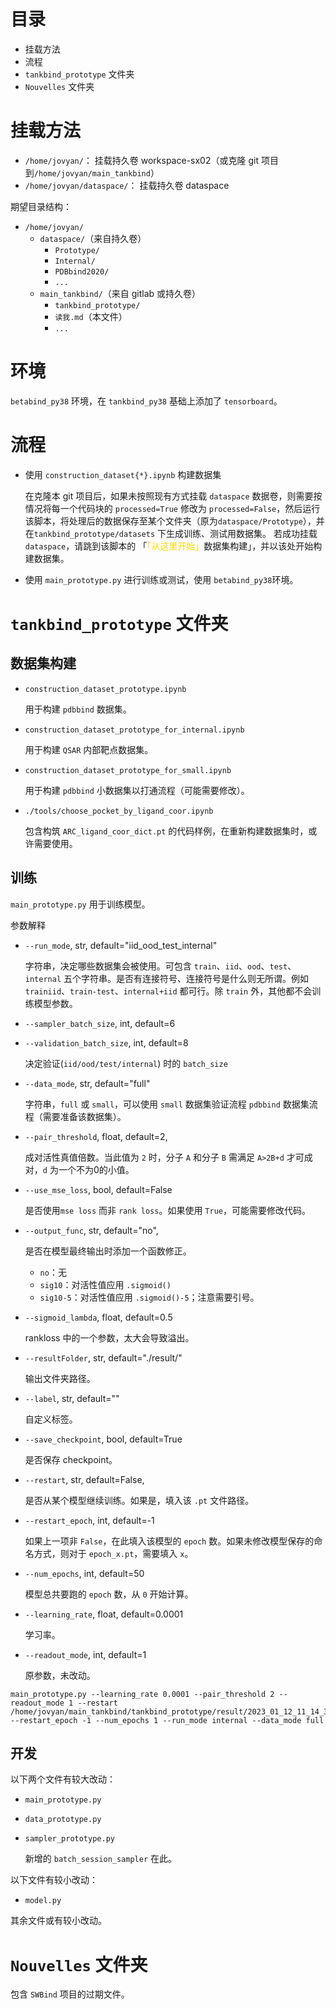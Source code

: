 # 目录
- 挂载方法
- 流程
- `tankbind_prototype` 文件夹
- `Nouvelles` 文件夹

# 挂载方法
- `/home/jovyan/`： 挂载持久卷 workspace-sx02（或克隆 git 项目到`/home/jovyan/main_tankbind`）
- `/home/jovyan/dataspace/`： 挂载持久卷 dataspace

期望目录结构：
- `/home/jovyan/`
    - `dataspace/`（来自持久卷）
        - `Prototype/`
        - `Internal/`
        - `PDBbind2020/`
        - `...`
    - `main_tankbind/`（来自 gitlab 或持久卷）
        - `tankbind_prototype/`
        - `读我.md`（本文件）
        - `...`

# 环境
`betabind_py38` 环境，在 `tankbind_py38` 基础上添加了 `tensorboard`。

# 流程

- 使用 `construction_dataset{*}.ipynb` 构建数据集

    在克隆本 git 项目后，如果未按照现有方式挂载 `dataspace` 数据卷，则需要按情况将每一个代码块的 `processed=True` 修改为 `processed=False`，然后运行该脚本，将处理后的数据保存至某个文件夹（原为`dataspace/Prototype`），并在`tankbind_prototype/datasets` 下生成训练、测试用数据集。
    若成功挂载 `dataspace`，请跳到该脚本的 「<font color='gold'>「从这里开始」</font>数据集构建」，并以该处开始构建数据集。
- 使用 `main_prototype.py` 进行训练或测试，使用 `betabind_py38`环境。

# `tankbind_prototype` 文件夹

## 数据集构建

- `construction_dataset_prototype.ipynb` 

    用于构建 `pdbbind` 数据集。

- `construction_dataset_prototype_for_internal.ipynb` 

    用于构建 `QSAR` 内部靶点数据集。

- `construction_dataset_prototype_for_small.ipynb` 

    用于构建 `pdbbind` 小数据集以打通流程（可能需要修改）。

- `./tools/choose_pocket_by_ligand_coor.ipynb`

    包含构筑 `ARC_ligand_coor_dict.pt` 的代码样例，在重新构建数据集时，或许需要使用。


## 训练

`main_prototype.py` 用于训练模型。

参数解释
- `--run_mode`, str, default="iid_ood_test_internal"

    字符串，决定哪些数据集会被使用。可包含 `train`、`iid`、`ood`、`test`、`internal` 五个字符串。是否有连接符号、连接符号是什么则无所谓。例如 `trainiid`、`train-test`、`internal+iid` 都可行。除 `train` 外，其他都不会训练模型参数。

- `--sampler_batch_size`, int, default=6


- `--validation_batch_size`, int, default=8

    决定验证(`iid/ood/test/internal`) 时的 `batch_size`

 - `--data_mode`, str, default="full"

    字符串，`full` 或 `small`，可以使用 `small` 数据集验证流程 `pdbbind` 数据集流程（需要准备该数据集）。

- `--pair_threshold`, float, default=2,

    成对活性真值倍数。当此值为 `2` 时，分子 `A` 和分子 `B` 需满足 `A>2B+d` 才可成对，`d` 为一个不为0的小值。



- `--use_mse_loss`, bool, default=False

    是否使用`mse loss` 而非 `rank loss`。如果使用 `True`，可能需要修改代码。
                        

- `--output_func`, str, default="no",

    是否在模型最终输出时添加一个函数修正。
    - `no`：无
    - `sig10`：对活性值应用 `.sigmoid()`
    - `sig10-5`：对活性值应用 `.sigmoid()-5`；注意需要引号。




- `--sigmoid_lambda`, float, default=0.5

    rankloss 中的一个参数，太大会导致溢出。


- `--resultFolder`, str, default="./result/"

    输出文件夹路径。

- `--label`, str, default=""

    自定义标签。

- `--save_checkpoint`, bool, default=True

    是否保存 checkpoint。

- `--restart`, str, default=False,
    
    是否从某个模型继续训练。如果是，填入该 `.pt` 文件路径。

- `--restart_epoch`, int, default=-1
    
    如果上一项非 `False`，在此填入该模型的 `epoch` 数。如果未修改模型保存的命名方式，则对于 `epoch_x.pt`，需要填入 `x`。

- `--num_epochs`, int, default=50

    模型总共要跑的 `epoch` 数，从 `0` 开始计算。


- `--learning_rate`, float, default=0.0001

    学习率。

- `--readout_mode`, int, default=1

    原参数，未改动。

```
main_prototype.py --learning_rate 0.0001 --pair_threshold 2 --readout_mode 1 --restart /home/jovyan/main_tankbind/tankbind_prototype/result/2023_01_12_11_14_37/models/epoch_49.pt --restart_epoch -1 --num_epochs 1 --run_mode internal --data_mode full
```


## 开发

以下两个文件有较大改动：
- `main_prototype.py`
- `data_prototype.py`
- `sampler_prototype.py`
    
    新增的 `batch_session_sampler` 在此。

以下文件有较小改动：
- `model.py`

其余文件或有较小改动。



# `Nouvelles` 文件夹
包含 `SWBind` 项目的过期文件。
